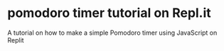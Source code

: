 # pomodoro timer tutorial on Repl.it
A tutorial on how to make a simple Pomodoro timer using JavaScript on Replit
